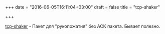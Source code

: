 +++
date = "2016-06-05T16:11:04+03:00"
draft = false
title = "tcp-shaker"

+++

<p><a href="https://github.com/tevino/tcp-shaker">tcp-shaker</a>&nbsp;- Пакет для &quot;рукопожатия&quot; без ACK пакета. Бывает полезно.</p>

